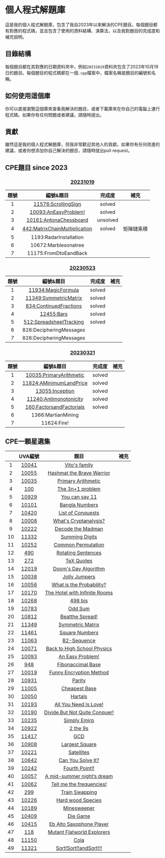 # 個人程式解題庫
這是我的個人程式解題庫，包含了我自2023年以來解決的CPE題目。每個題目都有對應的程式碼，並且包含了使用的資料結構、演算法，以及我對題目的完成度和補充說明。

## 目錄結構

每個題目都在其對應的日期資料夾中，例如`20231019`資料夾包含了2023年10月19日的題目。每個題目的程式碼都在一個`.cpp`檔案中，檔案名稱是題目的編號和名稱。

## 如何使用這個庫

你可以直接瀏覽這個庫來查看我解決的題目，或者下載庫來在你自己的電腦上運行程式碼。如果你有任何問題或者建議，請隨時提出。

## 貢獻

雖然這是我的個人程式解題庫，但我非常歡迎其他人的貢獻。如果你有任何改進的建議，或者你想添加你自己解決的題目，請隨時提出pull request。
## CPE題目 since 2023
### <p align="center">[20231019](https://cpe.cse.nsysu.edu.tw/cpe/test_data/2023-10-17)</p>
|題號|編號&題目|完成度|補充|
|:--:|:------:|:---:|:--:|
|1|[11576:ScrollingSign](CPE/20231019CPE/11576Scrolling_Sign.cpp)|solved||
|2|[10093:AnEasyProblem!](一星題/An_Easy_Problem.cpp)|solved||
|3|[10161:AntonaChessboard](CPE/20231019CPE/10161Ant_on_a_Chessboard.cpp)|unsolved||
|4|[442:MatrixChainMultiplication](CPE/20231019CPE/442Matrix_Chain_Multiplication.cpp)|solved|矩陣鏈乘積|
|5|1193:RadarInstallation|||
|6|10672:Marblesonatree|||
|7|11175:FromDtoEandBack|||
### <p align="center">[20230523](https://cpe.cse.nsysu.edu.tw/cpe/test_data/2023-05-23)</p>
|題號|編號&題目|完成度|補充|
|:--:|:------:|:---:|:--:|
|1|[11934:MagicFormula](CPE/20230523CPE/11934Magic_Formula.cpp)|solved||
|2|[11349:SymmetricMatrix](一星題/Symmetric_Matrix.cpp)|solved||
|3|[834:ContinuedFractions](CPE/20230523CPE/834Continued_Fractions.cpp)|solved||
|4|[12455:Bars](CPE/20230523CPE/12455Bars.cpp)|solved||
|5|[512:SpreadsheetTracking](CPE/20230523CPE/512Spreadsheet_Tracking.cpp)|solved||
|6|828:DecipheringMessages|||
|7|828:DecipheringMessages|||
### <p align="center">[20230321](https://cpe.cse.nsysu.edu.tw/cpe/test_data/2023-03-21)</p>
|題號|編號&題目|完成度|補充|
|:--:|:------:|:---:|:--:|
|1|[10035:PrimaryArithmetic](一星題/Primary_Arithmetic.cpp)|solved||
|2|[11824:AMinimumLandPrice](CPE/20230321CPE/11824A_Minimum_Land_Price.cpp)|solved||
|3|[13055:Inception](CPE/20230321CPE/13055Inception.cpp)|solved||
|4|[11240:Antimonotonicity](CPE/20230321CPE/11240Antimonotonicity.cpp)|solved||
|5|[160:FactorsandFactorials](CPE/20230321CPE/60Factors_and_Factorials.cpp)|solved||
|6|1366:MartianMining|||
|7|11624:Fire!|||
## CPE一顆星選集
||UVA編號|題目|補充|
|:-:|:-:|:-:|:-:|
|1|[10041](https://onlinejudge.org/index.php?option=com_onlinejudge&Itemid=8&category=12&page=show_problem&problem=982)|[Vito's family](一星題/Vito_s_family.cpp)||
|2|[10055](https://onlinejudge.org/index.php?option=com_onlinejudge&Itemid=8&category=12&page=show_problem&problem=996)|[Hashmat the Brave Warrior](一星題/Hashmat_the_Brave_Warrior.cpp)||
|3|[10035](https://onlinejudge.org/index.php?option=com_onlinejudge&Itemid=8&category=12&page=show_problem&problem=976)|[Primary Arithmetic](一星題/Primary_Arithmetic.cpp)||
|4|[100](https://onlinejudge.org/index.php?option=com_onlinejudge&Itemid=8&category=3&page=show_problem&problem=36)|[The 3n+1 problem](一星題/The_3n_1_problem.cpp)|||
|5|[10929](https://onlinejudge.org/index.php?option=com_onlinejudge&Itemid=8&category=21&page=show_problem&problem=1870)|[You can say 11](一星題/You_can_say_11.cpp)|||
|6|[10101](https://onlinejudge.org/index.php?option=com_onlinejudge&Itemid=8&category=13&page=show_problem&problem=1042)|[Bangla Numbers](一星題/Bangla_Numbers.cpp)|||
|7|[10420](https://onlinejudge.org/index.php?option=com_onlinejudge&Itemid=8&category=16&page=show_problem&problem=1361)|[List of Conquests](一星題/List_of_Conquests.cpp)|||
|8|[10008](https://onlinejudge.org/index.php?option=com_onlinejudge&Itemid=8&category=12&page=show_problem&problem=949)|[What's Cryptanalysis?](一星題/What_s_Cryptanalysis.cpp)|||
|9|[10222](https://onlinejudge.org/index.php?option=com_onlinejudge&Itemid=8&category=14&page=show_problem&problem=1163)|[Decode the Madman](一星題/Decode_the_Mad_man.cpp)|||
|10|[11332](https://onlinejudge.org/index.php?option=com_onlinejudge&Itemid=8&category=25&page=show_problem&problem=2307)|[Summing Digits](一星題/Summing_Digits.cpp)|||
|11|[10252](https://onlinejudge.org/index.php?option=com_onlinejudge&Itemid=8&page=show_problem&problem=1193)|[Common Permutation](一星題/Common_Permutation.cpp)||||
|12|[490](https://onlinejudge.org/index.php?option=com_onlinejudge&Itemid=8&category=6&page=show_problem&problem=431)|[Rotating Sentences](一星題/Rotating_Sentences.cpp)||||
|13|[272](https://onlinejudge.org/index.php?option=com_onlinejudge&Itemid=8&category=4&page=show_problem&problem=208)|[TeX Quotes](一星題/TeX_Quotes.cpp)||||
|14|[12019](https://onlinejudge.org/index.php?option=com_onlinejudge&Itemid=8&category=242&page=show_problem&problem=3170)|[Doom's Day Algorithm](一星題/Doom_s_Day_Algorithm.cpp)||||
|15|[10038](https://onlinejudge.org/index.php?option=com_onlinejudge&Itemid=8&category=12&page=show_problem&problem=979)|[Jolly Jumpers](一星題/Jolly_Jumpers.cpp)||||
|16|[10056](https://onlinejudge.org/index.php?option=com_onlinejudge&Itemid=8&category=12&page=show_problem&problem=997)|[What is the Probability?](一星題/What_is_the_Probability.cpp)||||
|17|[10170](https://onlinejudge.org/index.php?option=com_onlinejudge&Itemid=8&category=13&page=show_problem&problem=1111)|[The Hotel with Infinite Rooms](一星題/The_Hotel_with_Infinite_Rooms.cpp)||||
|18|[10268](https://onlinejudge.org/index.php?option=com_onlinejudge&Itemid=8&category=14&page=show_problem&problem=1209)|[498 bis](一星題/498_bis.cpp)||||
|19|[10783](https://onlinejudge.org/index.php?option=com_onlinejudge&Itemid=8&category=19&page=show_problem&problem=1724)|[Odd Sum](一星題/Odd_Sum.cpp)||||
|20|[10812](https://onlinejudge.org/index.php?option=com_onlinejudge&Itemid=8&category=24&page=show_problem&problem=1753)|[Beatthe Spread!](一星題/Beat_the_Spread.cpp)||||
|21|[11349](https://onlinejudge.org/index.php?option=com_onlinejudge&Itemid=8&category=24&page=show_problem&problem=2324)|[Symmetric Matrix](一星題/Symmetric_Matrix.cpp)||||
|22|[11461](https://onlinejudge.org/index.php?option=com_onlinejudge&Itemid=8&category=24&page=show_problem&problem=2456)|[Square Numbers](一星題/Square_Numbers.cpp)||||
|23|[11063](https://onlinejudge.org/index.php?option=com_onlinejudge&Itemid=8&category=24&page=show_problem&problem=2004)|[B2-Sequence](一星題/B2_Sequence.cpp)||||
|24|[10071](https://onlinejudge.org/index.php?option=com_onlinejudge&Itemid=8&category=24&page=show_problem&problem=1012)|[Back to High School Physics](一星題/Back_to_High_School_Physics.cpp)||||
|25|[10093](https://onlinejudge.org/index.php?option=com_onlinejudge&Itemid=8&category=24&page=show_problem&problem=1034)|[An Easy Problem!](一星題/An_Easy_Problem.cpp)||||
|26|[948](https://onlinejudge.org/index.php?option=com_onlinejudge&Itemid=8&category=24&page=show_problem&problem=889)|[Fibonaccimal Base](一星題/Fibonaccimal_Base.cpp)||||
|27|[10019](https://onlinejudge.org/index.php?option=com_onlinejudge&Itemid=8&category=24&page=show_problem&problem=960)|[Funny Encryption Method](一星題/Funny_Encryption_Method.cpp)||||
|28|[10931](https://onlinejudge.org/index.php?option=com_onlinejudge&Itemid=8&category=24&page=show_problem&problem=1872)|[Parity](一星題/Parity.cpp)||||
|29|[11005](https://onlinejudge.org/index.php?option=com_onlinejudge&Itemid=8&category=24&page=show_problem&problem=1946)|[Cheapest Base](一星題/Cheapest_Base.cpp)||||
|30|[10050](https://onlinejudge.org/index.php?option=com_onlinejudge&Itemid=8&category=24&page=show_problem&problem=991)|[Hartals](一星題/Hartals.cpp)||||
|31|[10193](https://onlinejudge.org/index.php?option=com_onlinejudge&Itemid=8&category=24&page=show_problem&problem=1134)|[All You Need Is Love!](一星題/All_You_Need_Is_Love.cpp)||||
|32|[10190](https://onlinejudge.org/index.php?option=com_onlinejudge&Itemid=8&category=24&page=show_problem&problem=1131)|[Divide,But Not Quite Conquer!](一星題/Divide_But_Not_Quite_Conquer.cpp)||||
|33|[10235](https://onlinejudge.org/index.php?option=com_onlinejudge&Itemid=8&category=24&page=show_problem&problem=1176)|[Simply Emirp](一星題/Simply_Emirp.cpp)||||
|34|[10922](https://onlinejudge.org/index.php?option=com_onlinejudge&Itemid=8&category=24&page=show_problem&problem=1863)|[2 the 9s](一星題/2_the_9s.cpp)||||
|35|[11417](https://onlinejudge.org/index.php?option=com_onlinejudge&Itemid=8&category=24&page=show_problem&problem=2412)|[GCD](一星題/GCD.cpp)||||
|36|[10908](https://onlinejudge.org/index.php?option=com_onlinejudge&Itemid=8&category=24&page=show_problem&problem=1849)|[Largest Square](一星題/Largest_Squares.cpp)||||
|37|[10221](https://onlinejudge.org/index.php?option=com_onlinejudge&Itemid=8&category=24&page=show_problem&problem=1162)|[Satellites](一星題/Satellites.cpp)|||
|38|[10642](https://onlinejudge.org/index.php?option=com_onlinejudge&Itemid=8&category=24&page=show_problem&problem=1583)|[Can You Solve It?](一星題/Can_You_Solve_It.cpp)|||
|39|[10242](https://onlinejudge.org/index.php?option=com_onlinejudge&Itemid=8&category=24&page=show_problem&problem=1183)|[Fourth Point!!](一星題/Fourth_Point.cpp)|||
|40|[10057](https://onlinejudge.org/index.php?option=com_onlinejudge&Itemid=8&category=24&page=show_problem&problem=998)|[A mid-summer night’s dream](一星題/A_mid_summer_night_s_dream.cpp)|||
|41|[10062](https://onlinejudge.org/index.php?option=com_onlinejudge&Itemid=8&category=24&page=show_problem&problem=1003)|[Tell me the frequencies!](一星題/)|||
|42|[299](https://onlinejudge.org/index.php?option=com_onlinejudge&Itemid=8&category=24&page=show_problem&problem=235)|[Train Swapping](一星題/)|||
|43|[10226](https://onlinejudge.org/index.php?option=com_onlinejudge&Itemid=8&category=24&page=show_problem&problem=1167)|[Hard wood Species](一星題/)|||
|44|[10189](https://onlinejudge.org/index.php?option=com_onlinejudge&Itemid=8&category=24&page=show_problem&problem=1130)|[Minesweeper](一星題/)|||
|45|[10409](https://onlinejudge.org/index.php?option=com_onlinejudge&Itemid=8&category=24&page=show_problem&problem=1350)|[Die Game](一星題/)|||
|46|[10415](https://onlinejudge.org/index.php?option=com_onlinejudge&Itemid=8&category=24&page=show_problem&problem=1356)|[Eb Alto Saxophone Player](一星題/)|||
|47|[118](https://onlinejudge.org/index.php?option=com_onlinejudge&Itemid=8&category=24&page=show_problem&problem=54)|[Mutant Flatworld Explorers](一星題/)|||
|48|[11150](https://onlinejudge.org/index.php?option=com_onlinejudge&Itemid=8&category=24&page=show_problem&problem=2091)|[Cola](一星題/)|||
|49|[11321](https://onlinejudge.org/index.php?option=com_onlinejudge&Itemid=8&category=25&page=show_problem&problem=2296)|[Sort!Sort!!andSort!!!](一星題/)|||
